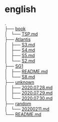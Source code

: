 # english
.  
├── [book](book)  
│   └── [TSP.md](book/TSP.md)  
├── [Atlantis](Atlantis)  
│   ├── [S3.md](Atlantis/S3.md)  
│   ├── [S4.md](Atlantis/S4.md)  
│   ├── [S5.md](Atlantis/S5.md)  
│   └── [S2.md](Atlantis/S2.md)  
├── [SG1](SG1)  
│   ├── [README.md](SG1/README.md)  
│   └── [S8.md](SG1/S8.md)  
├── [unknown](unknown)  
│   ├── [2020.07.28.md](unknown/2020.07.28.md)  
│   ├── [2020.07.29.md](unknown/2020.07.29.md)  
│   └── [2020.07.30.md](unknown/2020.07.30.md)  
├── [random](random)  
│   └── [20200211.md](random/20200211.md)  
└── [README.md](README.md)  
